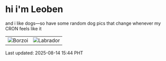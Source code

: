 # hi i'm Leoben

and i like dogs—so have some random dog pics that change whenever my CRON feels like it

|  |  |
|--------|----------|
| ![Borzoi](https://random-dog-vercel.vercel.app/api/random-borzoi?v=1755157476) | ![Labrador](https://random-dog-vercel.vercel.app/api/random-labrador?v=1755157476) |

Last updated: 2025-08-14 15:44 PHT
